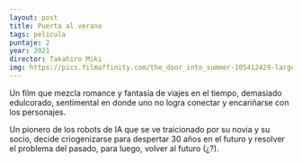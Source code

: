 ```yaml
---
layout: post
title: Puerta al verano
tags: pelicula
puntaje: 2
year: 2021
director: Takahiro Miki
img: https://pics.filmaffinity.com/the_door_into_summer-105412429-large.jpg
---
```


Un film que mezcla romance y fantasía de viajes en el tiempo, demasiado edulcorado, sentimental en donde uno no logra conectar y encariñarse con los personajes.

Un pionero de los robots de IA que se ve traicionado por su novia y su socio, decide criogenizarse para despertar 30 años en el futuro y resolver el problema del pasado, para luego, volver al futuro (¿?). 

 
